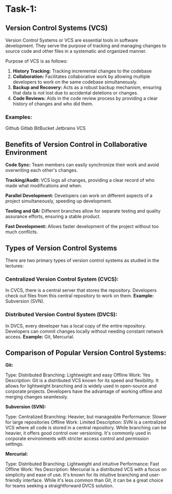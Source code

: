 
# Task-1:
## Version Control Systems (VCS)

Version Control Systems or VCS are essential tools in software development. They serve the purpose of tracking and managing changes to source code and other files in a systematic and organized manner.

Purpose of VCS is as follows:

1. **History Tracking:** Tracking incremental changes to the codebase
2. **Collaboration:** Facilitates collaborative work by allowing multiple developers to work on the same codebase simultaneously.
3. **Backup and Recovery:** Acts as a robust backup mechanism, ensuring that data is not lost due to accidental deletions or changes.
4. **Code Reviews:** Aids in the code review process by providing a clear history of changes and who did them.

### Examples:

Github
Gitlab
BitBucket
Jetbrains VCS


## Benefits of Version Control in Collaborative Environment

**Code Sync:** Team members can easily synchronize their work and avoid overwriting each other's changes.

**Tracking/Audit:** VCS logs all changes, providing a clear record of who made what modifications and when.

**Parallel Development:** Developers can work on different aspects of a project simultaneously, speeding up development.

**Testing and QA:** Different branches allow for separate testing and quality assurance efforts, ensuring a stable product.

**Fast Development:** Allows faster development of the project without too much conflicts.

## Types of Version Control Systems

There are two primary types of version control systems as studied in the lectures:

### Centralized Version Control System (CVCS):

In CVCS, there is a central server that stores the repository. Developers check out files from this central repository to work on them.
**Example:** Subversion (SVN).

### Distributed Version Control System (DVCS):

In DVCS, every developer has a local copy of the entire repository. Developers can commit changes locally without needing constant network access.
**Example:** Git, Mercurial.


## Comparison of Popular Version Control Systems:

**Git:**

Type: Distributed
Branching: Lightweight and easy
Offline Work: Yes
Description: Git is a distributed VCS known for its speed and flexibility. It allows for lightweight branching and is widely used in open-source and corporate projects. Developers have the advantage of working offline and merging changes seamlessly.

**Subversion (SVN):**

Type: Centralized
Branching: Heavier, but manageable
Performance: Slower for large repositories
Offline Work: Limited
Description: SVN is a centralized VCS where all code is stored in a central repository. While branching can be heavier, it offers good control over versioning. It's commonly used in corporate environments with stricter access control and permission settings.

**Mercurial:**

Type: Distributed
Branching: Lightweight and intuitive
Performance: Fast
Offline Work: Yes
Description: Mercurial is a distributed VCS with a focus on simplicity and ease of use. It's known for its intuitive branching and user-friendly interface. While it's less common than Git, it can be a great choice for teams seeking a straightforward DVCS solution.
